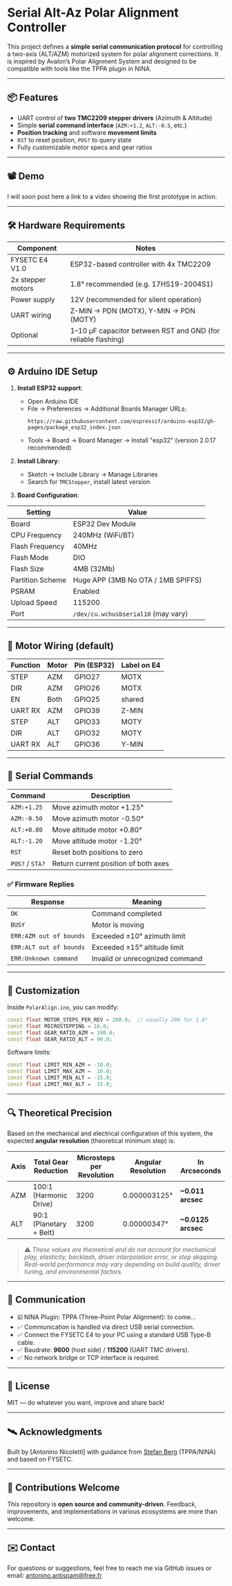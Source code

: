 # Serial Alt-Az Polar Alignment Controller

This project defines a **simple serial communication protocol** for controlling a two-axis (ALT/AZM) motorized system for polar alignment corrections. It is inspired by Avalon’s Polar Alignment System and designed to be compatible with tools like the TPPA plugin in NINA.

---

## 📦 Features

- UART control of **two TMC2209 stepper drivers** (Azimuth & Altitude)
- Simple **serial command interface** (`AZM:+1.2`, `ALT:-0.5`, etc.)
- **Position tracking** and software **movement limits**
- `RST` to reset position, `POS?` to query state
- Fully customizable motor specs and gear ratios

---

## 📽️ Demo

I will soon post here a link to a video showing the first prototype in action.

---

## 🛠 Hardware Requirements

| Component       | Notes                                   |
|----------------|------------------------------------------|
| FYSETC E4 V1.0  | ESP32-based controller with 4x TMC2209  |
| 2x stepper motors | 1.8° recommended (e.g. 17HS19-2004S1) |
| Power supply    | 12V (recommended for silent operation)  |
| UART wiring     | Z-MIN → PDN (MOTX), Y-MIN → PDN (MOTY)  |
| Optional        | 1–10 µF capacitor between RST and GND (for reliable flashing) |

---

## ⚙️ Arduino IDE Setup

1. **Install ESP32 support**:
   - Open Arduino IDE
   - File → Preferences → Additional Boards Manager URLs:
     ```
     https://raw.githubusercontent.com/espressif/arduino-esp32/gh-pages/package_esp32_index.json
     ```
   - Tools → Board → Board Manager → Install "esp32" (version 2.0.17 recommended)

2. **Install Library**:
   - Sketch → Include Library → Manage Libraries
   - Search for `TMCStepper`, install latest version

3. **Board Configuration**:

| Setting               | Value                                      |
|-----------------------|--------------------------------------------|
| Board                 | ESP32 Dev Module                           |
| CPU Frequency         | 240MHz (WiFi/BT)                           |
| Flash Frequency       | 40MHz                                      |
| Flash Mode            | DIO                                        |
| Flash Size            | 4MB (32Mb)                                 |
| Partition Scheme      | Huge APP (3MB No OTA / 1MB SPIFFS)         |
| PSRAM                 | Enabled                                    |
| Upload Speed          | 115200                                     |
| Port                  | `/dev/cu.wchusbserial10` (may vary)        |

---

## 🔌 Motor Wiring (default)

| Function | Motor | Pin (ESP32) | Label on E4 |
|----------|-------|-------------|-------------|
| STEP     | AZM   | GPIO27      | MOTX        |
| DIR      | AZM   | GPIO26      | MOTX        |
| EN       | Both  | GPIO25      | shared      |
| UART RX  | AZM   | GPIO39      | Z-MIN       |
| STEP     | ALT   | GPIO33      | MOTY        |
| DIR      | ALT   | GPIO32      | MOTY        |
| UART RX  | ALT   | GPIO36      | Y-MIN       |

---

## 🧪 Serial Commands

| Command         | Description                                      |
|----------------|--------------------------------------------------|
| `AZM:+1.25`     | Move azimuth motor +1.25°                        |
| `AZM:-0.50`     | Move azimuth motor -0.50°                        |
| `ALT:+0.80`     | Move altitude motor +0.80°                       |
| `ALT:-1.20`     | Move altitude motor -1.20°                       |
| `RST`           | Reset both positions to zero                     |
| `POS?` / `STA?` | Return current position of both axes             |

### ✅ Firmware Replies

| Response         | Meaning                                          |
|------------------|--------------------------------------------------|
| `OK`             | Command completed                               |
| `BUSY`           | Motor is moving                                 |
| `ERR:AZM out of bounds` | Exceeded ±10° azimuth limit         |
| `ERR:ALT out of bounds` | Exceeded ±15° altitude limit         |
| `ERR:Unknown command`   | Invalid or unrecognized command       |

---

## 🧠 Customization

Inside `PolarAlign.ino`, you can modify:

```cpp
const float MOTOR_STEPS_PER_REV = 200.0;  // usually 200 for 1.8°
const float MICROSTEPPING = 16.0;
const float GEAR_RATIO_AZM = 100.0;
const float GEAR_RATIO_ALT = 90.0;
```

Software limits:

```cpp
const float LIMIT_MIN_AZM = -10.0;
const float LIMIT_MAX_AZM =  10.0;
const float LIMIT_MIN_ALT = -15.0;
const float LIMIT_MAX_ALT =  15.0;
```

---

## 🔍 Theoretical Precision

Based on the mechanical and electrical configuration of this system, the expected **angular resolution** (theoretical minimum step) is:

| Axis | Total Gear Reduction | Microsteps per Revolution | Angular Resolution | In Arcseconds |
|------|-----------------------|----------------------------|--------------------|----------------|
| AZM  | 100:1 (Harmonic Drive) | 3200                       | 0.000003125°       | **~0.011 arcsec** |
| ALT  | 90:1 (Planetary + Belt) | 3200                      | 0.00000347°        | **~0.0125 arcsec** |

> ⚠️ *These values are theoretical and do not account for mechanical play, elasticity, backlash, driver interpolation error, or step skipping. Real-world performance may vary depending on build quality, driver tuning, and environmental factors.*

---

## 🤝 Communication

- ☑️ NINA Plugin: TPPA (Three-Point Polar Alignment): to come...
- ✅ Communication is handled via direct USB serial connection.
- ✅ Connect the FYSETC E4 to your PC using a standard USB Type-B cable.
- ✅ Baudrate: **9600** (host side) / **115200** (UART TMC drivers).
- ✅ No network bridge or TCP interface is required.

---

## 🧾 License

MIT — do whatever you want, improve and share back!

---

## 🛰️ Acknowledgments

Built by [Antonino Nicoletti] with guidance from [Stefan Berg](https://discord.gg/nina) (TPPA/NINA) and based on FYSETC.

---

## 🤝 Contributions Welcome

This repository is **open source and community-driven**. Feedback, improvements, and implementations in various ecosystems are more than welcome.

---

## ✉️ Contact

For questions or suggestions, feel free to reach me via GitHub issues or email: antonino.antispam@free.fr
